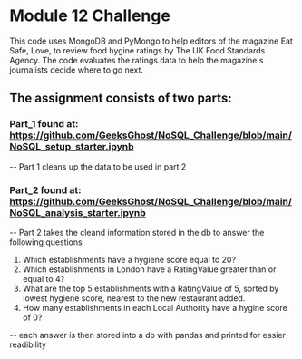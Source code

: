 # Module 12 Challenge 

This code uses MongoDB and PyMongo to help editors of the magazine Eat Safe, Love, to review food hygine ratings by The UK Food Standards Agency. The code evaluates the ratings data to help the magazine's journalists decide where to go next. 

## The assignment consists of two parts:
### Part_1 found at: https://github.com/GeeksGhost/NoSQL_Challenge/blob/main/NoSQL_setup_starter.ipynb
-- Part 1 cleans up the data to be used in part 2

### Part_2 found at: https://github.com/GeeksGhost/NoSQL_Challenge/blob/main/NoSQL_analysis_starter.ipynb
-- Part 2 takes the cleand information stored in the db to answer the following questions
  1. Which establishments have a hygiene score equal to 20?
  2. Which establishments in London have a RatingValue greater than or equal to 4?
  3. What are the top 5 establishments with a RatingValue of 5, sorted by lowest hygiene score, nearest to the new restaurant added.
  4. How many establishments in each Local Authority have a hygine score of 0?
 
-- each answer is then stored into a db with pandas and printed for easier readibility 
